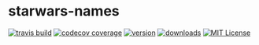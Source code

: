 # starwars-names

[![travis build](https://img.shields.io/travis/vovadyach/starwars-names.svg?style=flat-square)](https://travis-ci.org/vovadyach/starwars-names/builds/139169904)
[![codecov coverage](https://img.shields.io/codecov/c/github/vovadyach/starwars-names.svg?style=flat-square)](https://codecov.io/gh/vovadyach/starwars-names/tree/56acabd66999130c698a71b7a976e8b82e2b116a)
[![version](https://img.shields.io/npm/v/starwars-names.svg?style=flat-square)](https://github.com/npm/npm/releases/)
[![downloads](https://img.shields.io/npm/dm/starwars-names.svg?style=flat-square)](http://npm-stat.com/charts.html?package=starwars-names-u)
[![MIT License](https://img.shields.io/npm/l/starwars-names.svg?style=flat-square)](https://opensource.org/licenses/MIT)
